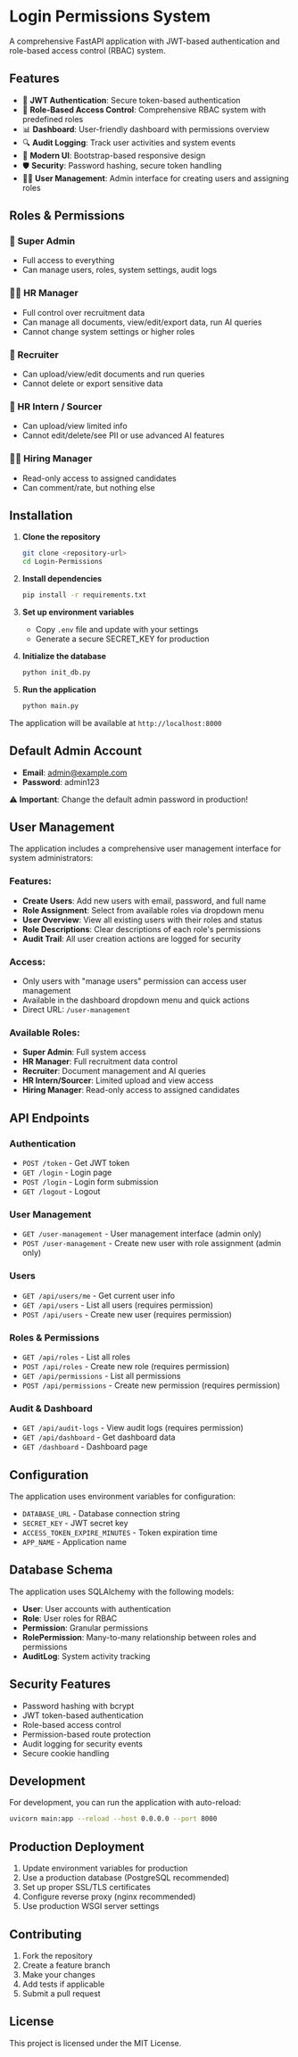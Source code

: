 # Login Permissions System

A comprehensive FastAPI application with JWT-based authentication and role-based access control (RBAC) system.

## Features

- 🔐 **JWT Authentication**: Secure token-based authentication
- 👥 **Role-Based Access Control**: Comprehensive RBAC system with predefined roles
- 📊 **Dashboard**: User-friendly dashboard with permissions overview
- 🔍 **Audit Logging**: Track user activities and system events
- 🎨 **Modern UI**: Bootstrap-based responsive design
- 🛡️ **Security**: Password hashing, secure token handling
- 👨‍💼 **User Management**: Admin interface for creating users and assigning roles

## Roles & Permissions

### 🔐 Super Admin
- Full access to everything
- Can manage users, roles, system settings, audit logs

### 👩‍💼 HR Manager
- Full control over recruitment data
- Can manage all documents, view/edit/export data, run AI queries
- Cannot change system settings or higher roles

### 🤝 Recruiter
- Can upload/view/edit documents and run queries
- Cannot delete or export sensitive data

### 📝 HR Intern / Sourcer
- Can upload/view limited info
- Cannot edit/delete/see PII or use advanced AI features

### 👨‍💼 Hiring Manager
- Read-only access to assigned candidates
- Can comment/rate, but nothing else

## Installation

1. **Clone the repository**
   ```bash
   git clone <repository-url>
   cd Login-Permissions
   ```

2. **Install dependencies**
   ```bash
   pip install -r requirements.txt
   ```

3. **Set up environment variables**
   - Copy `.env` file and update with your settings
   - Generate a secure SECRET_KEY for production

4. **Initialize the database**
   ```bash
   python init_db.py
   ```

5. **Run the application**
   ```bash
   python main.py
   ```

The application will be available at `http://localhost:8000`

## Default Admin Account

- **Email**: admin@example.com
- **Password**: admin123

⚠️ **Important**: Change the default admin password in production!

## User Management

The application includes a comprehensive user management interface for system administrators:

### Features:
- **Create Users**: Add new users with email, password, and full name
- **Role Assignment**: Select from available roles via dropdown menu
- **User Overview**: View all existing users with their roles and status
- **Role Descriptions**: Clear descriptions of each role's permissions
- **Audit Trail**: All user creation actions are logged for security

### Access:
- Only users with "manage users" permission can access user management
- Available in the dashboard dropdown menu and quick actions
- Direct URL: `/user-management`

### Available Roles:
- **Super Admin**: Full system access
- **HR Manager**: Full recruitment data control
- **Recruiter**: Document management and AI queries
- **HR Intern/Sourcer**: Limited upload and view access
- **Hiring Manager**: Read-only access to assigned candidates

## API Endpoints

### Authentication
- `POST /token` - Get JWT token
- `GET /login` - Login page
- `POST /login` - Login form submission
- `GET /logout` - Logout

### User Management
- `GET /user-management` - User management interface (admin only)
- `POST /user-management` - Create new user with role assignment (admin only)

### Users
- `GET /api/users/me` - Get current user info
- `GET /api/users` - List all users (requires permission)
- `POST /api/users` - Create new user (requires permission)

### Roles & Permissions
- `GET /api/roles` - List all roles
- `POST /api/roles` - Create new role (requires permission)
- `GET /api/permissions` - List all permissions
- `POST /api/permissions` - Create new permission (requires permission)

### Audit & Dashboard
- `GET /api/audit-logs` - View audit logs (requires permission)
- `GET /api/dashboard` - Get dashboard data
- `GET /dashboard` - Dashboard page

## Configuration

The application uses environment variables for configuration:

- `DATABASE_URL` - Database connection string
- `SECRET_KEY` - JWT secret key
- `ACCESS_TOKEN_EXPIRE_MINUTES` - Token expiration time
- `APP_NAME` - Application name

## Database Schema

The application uses SQLAlchemy with the following models:

- **User**: User accounts with authentication
- **Role**: User roles for RBAC
- **Permission**: Granular permissions
- **RolePermission**: Many-to-many relationship between roles and permissions
- **AuditLog**: System activity tracking

## Security Features

- Password hashing with bcrypt
- JWT token-based authentication
- Role-based access control
- Permission-based route protection
- Audit logging for security events
- Secure cookie handling

## Development

For development, you can run the application with auto-reload:

```bash
uvicorn main:app --reload --host 0.0.0.0 --port 8000
```

## Production Deployment

1. Update environment variables for production
2. Use a production database (PostgreSQL recommended)
3. Set up proper SSL/TLS certificates
4. Configure reverse proxy (nginx recommended)
5. Use production WSGI server settings

## Contributing

1. Fork the repository
2. Create a feature branch
3. Make your changes
4. Add tests if applicable
5. Submit a pull request

## License

This project is licensed under the MIT License.
